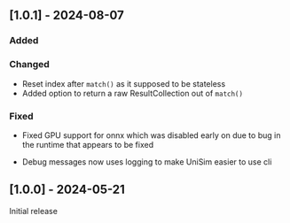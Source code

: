 ## [1.0.1] - 2024-08-07

### Added

### Changed

- Reset index after `match()` as it supposed to be stateless
- Added option to return a raw ResultCollection out of `match()`

### Fixed

- Fixed GPU support for onnx which was disabled early on due to
bug in the runtime that appears to be fixed

- Debug messages now uses logging to make UniSim easier to use cli


## [1.0.0] - 2024-05-21

Initial release